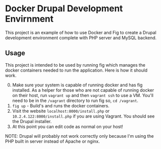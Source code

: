 Docker Drupal Development Envirnment
====================================

This project is an example of how to use Docker and Fig to create a Drupal development environment complete with PHP server and MySQL backend.

Usage
-----

This project is intended to be used by running fig which manages the docker containers needed to run the application.  Here is how it should work.

0. Make sure your system is capable of running docker and has fig installed.  As a helper for those who are not capable of running docker on their host, run `vagrant up` and then `vagrant ssh` to use a VM.  You'll need to be in the `/vagrant` directory to run fig so, `cd /vagrant`.
1. `fig up` - Build's and runs the docker containers.
2. Visit the website `localhost:8000/install.php` or `10.2.4.122:8000/install.php` if you are using Vagrant.  You should see the Drupal installer.
3. At this point you can edit code as normal on your host!

NOTE: Drupal will probably not work correctly only because I'm using the PHP built in server instead of Apache or nginx.
